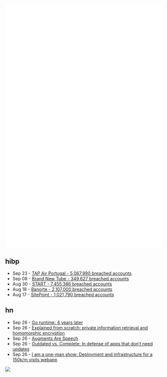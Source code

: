 ![Metrics](https://raw.githubusercontent.com/phixion/phixion/master/metrics.svg)

## hibp

<!--
for https://github.com/phixion/phixion/blob/main/.github/workflows/feeds.yml
-->
<!--START_SECTION:haveibeenpwnd-->
- Sep 23 - [TAP Air Portugal - 5,067,990 breached accounts](https://haveibeenpwned.com/PwnedWebsites#TAPAirPortugal)
- Sep 08 - [Brand New Tube - 349,627 breached accounts](https://haveibeenpwned.com/PwnedWebsites#BrandNewTube)
- Aug 30 - [START - 7,455,386 breached accounts](https://haveibeenpwned.com/PwnedWebsites#Start)
- Aug 18 - [Banorte - 2,107,000 breached accounts](https://haveibeenpwned.com/PwnedWebsites#Banorte)
- Aug 17 - [SitePoint - 1,021,790 breached accounts](https://haveibeenpwned.com/PwnedWebsites#SitePoint)
<!--END_SECTION:haveibeenpwnd-->

## hn

<!--
for https://github.com/phixion/phixion/blob/main/.github/workflows/feeds.yml
-->
<!--START_SECTION:hn-->
- Sep 26 - [Go runtime: 4 years later](https://go.dev/blog/go119runtime)
- Sep 26 - [Explained from scratch: private information retrieval and homomorphic encryption](https://blintzbase.com/posts/pir-and-fhe-from-scratch/)
- Sep 26 - [Augments Are Speech](https://noahnorman.substack.com/p/augments-are-speech)
- Sep 26 - [Outdated vs. Complete: In defense of apps that don’t need updates](https://vivqu.com/blog/2022/09/25/outdated-apps/)
- Sep 26 - [I am a one-man show: Deployment and infrastructure for a 150k/m visits webapp](https://casparwre.de/blog/webapp-python-deployment/)
<!--END_SECTION:hn-->

<!--
for https://yhype.me
-->
![](https://hit.yhype.me/github/profile?user_id=13013670)
